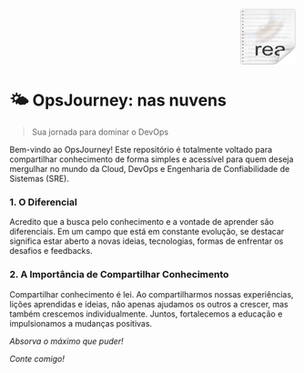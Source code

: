 <p align="right">
  <img src="icon.png" width="100" height="100" alt="Ícone OpsJourney">
</p>

# 🌤️ OpsJourney: nas nuvens
> Sua jornada para dominar o DevOps

Bem-vindo ao OpsJourney! Este repositório é totalmente voltado para compartilhar conhecimento de forma simples e acessível para quem deseja mergulhar no mundo da Cloud, DevOps e Engenharia de Confiabilidade de Sistemas (SRE).

### **1. O Diferencial**

Acredito que a busca pelo conhecimento e a vontade de aprender são diferenciais. Em um campo que está em constante evolução, se destacar significa estar aberto a novas ideias, tecnologias, formas de enfrentar os desafios e feedbacks.

### **2. A Importância de Compartilhar Conhecimento**

Compartilhar conhecimento é lei. Ao compartilharmos nossas experiências, lições aprendidas e ideias, não apenas ajudamos os outros a crescer, mas também crescemos individualmente. Juntos, fortalecemos a educação e impulsionamos a mudanças positivas.

_Absorva o máximo que puder!_

_Conte comigo!_
